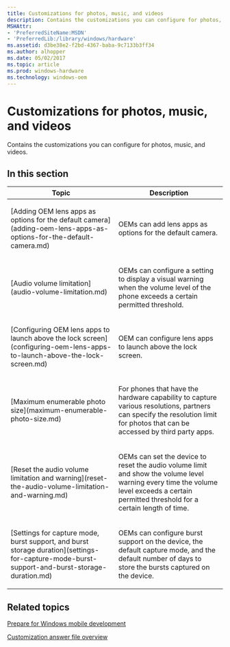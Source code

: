 ```yaml
---
title: Customizations for photos, music, and videos
description: Contains the customizations you can configure for photos, music, and videos.
MSHAttr:
- 'PreferredSiteName:MSDN'
- 'PreferredLib:/library/windows/hardware'
ms.assetid: d3be38e2-f2bd-4367-baba-9c7133b3ff34
ms.author: alhopper
ms.date: 05/02/2017
ms.topic: article
ms.prod: windows-hardware
ms.technology: windows-oem
---
```


# Customizations for photos, music, and videos


Contains the customizations you can configure for photos, music, and videos.

## In this section


<table>
<colgroup>
<col width="50%" />
<col width="50%" />
</colgroup>
<thead>
<tr class="header">
<th>Topic</th>
<th>Description</th>
</tr>
</thead>
<tbody>
<tr class="odd">
<td><p>[Adding OEM lens apps as options for the default camera](adding-oem-lens-apps-as-options-for-the-default-camera.md)</p></td>
<td><p>OEMs can add lens apps as options for the default camera.</p></td>
</tr>
<tr class="even">
<td><p>[Audio volume limitation](audio-volume-limitation.md)</p></td>
<td><p>OEMs can configure a setting to display a visual warning when the volume level of the phone exceeds a certain permitted threshold.</p></td>
</tr>
<tr class="odd">
<td><p>[Configuring OEM lens apps to launch above the lock screen](configuring-oem-lens-apps-to-launch-above-the-lock-screen.md)</p></td>
<td><p>OEM can configure lens apps to launch above the lock screen.</p></td>
</tr>
<tr class="even">
<td><p>[Maximum enumerable photo size](maximum-enumerable-photo-size.md)</p></td>
<td><p>For phones that have the hardware capability to capture various resolutions, partners can specify the resolution limit for photos that can be accessed by third party apps.</p></td>
</tr>
<tr class="odd">
<td><p>[Reset the audio volume limitation and warning](reset-the-audio-volume-limitation-and-warning.md)</p></td>
<td><p>OEMs can set the device to reset the audio volume limit and show the volume level warning every time the volume level exceeds a certain permitted threshold for a certain length of time.</p></td>
</tr>
<tr class="even">
<td><p>[Settings for capture mode, burst support, and burst storage duration](settings-for-capture-mode-burst-support-and-burst-storage-duration.md)</p></td>
<td><p>OEMs can configure burst support on the device, the default capture mode, and the default number of days to store the bursts captured on the device.</p></td>
</tr>
</tbody>
</table>

## Related topics

[Prepare for Windows mobile development](https://docs.microsoft.com/en-us/windows-hardware/manufacture/mobile/preparing-for-windows-mobile-development)

[Customization answer file overview](https://docs.microsoft.com/en-us/windows-hardware/customize/mobile/mcsf/customization-answer-file)